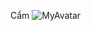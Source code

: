 Cẩm
![MyAvatar](https://user-images.githubusercontent.com/117796470/222965952-0084d5c8-71d1-4cd3-a9ff-549269459f40.jpg)
